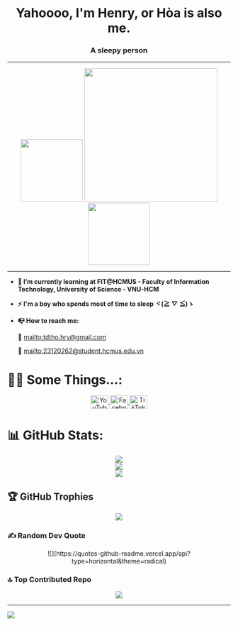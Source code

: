 <h1 align="center">Yahoooo, I'm Henry, or Hòa is also me.</h1>
<h3 align="center">A sleepy person</h3>

---

<div align='center
'>

  <img src='https://github.com/user-attachments/assets/04f073ca-333a-4f10-8b79-dba0229dde26' width='140' />
  <img src='https://github.com/user-attachments/assets/6af746ba-76a4-40eb-a1f2-e4afda419014'
  width='300' />
  <img src='https://github.com/user-attachments/assets/04f073ca-333a-4f10-8b79-dba0229dde26' width='140' />
</div>

---

- **🌱 I’m currently learning at FIT@HCMUS - Faculty of Information Technology, University of Science - VNU-HCM**

- **⚡ I'm a boy who spends most of time to sleep ヾ(≧ ▽ ≦)ゝ**

- **📭 How to reach me:**

    💌 <mailto:tdtho.hry@gmail.com>

    💌 <mailto:23120262@student.hcmus.edu.vn>

# 🤷‍♂️ Some Things...:
<p align="middle">
  <a href="https://www.youtube.com/channel/UCt-cx-sooHgRQUW14xpsiqA" target="blank">
    <img align="center" src="https://raw.githubusercontent.com/rahuldkjain/github-profile-readme-generator/master/src/images/icons/Social/youtube.svg" alt="YouTube" height="30" width="40" />
  </a>
  <a href="https://www.facebook.com/tdthoa.hry121105" target="blank">
    <img align="center" src="https://raw.githubusercontent.com/rahuldkjain/github-profile-readme-generator/master/src/images/icons/Social/facebook.svg" alt="Facebook" height="30" width="40" />
  </a>
  <a href="https://www.tiktok.com/@thoaki12" target="blank">
    <img align="center" src="https://seeklogo.com/images/T/tiktok-icon-logo-1CB398A1BD-seeklogo.com.png" alt="TikTok" height="30" width="40" />
  </a>
</p>


# 📊 GitHub Stats:
<div align='center
'>

  ![](https://github-readme-stats.vercel.app/api?username=henry-banana&theme=aura_dark&hide_border=false&include_all_commits=false&count_private=false)<br/>
  ![](https://github-readme-streak-stats.herokuapp.com/?user=henry-banana&theme=aura_dark&hide_border=false)<br/>
  ![](https://github-readme-stats.vercel.app/api/top-langs/?username=henry-banana&theme=aura_dark&hide_border=false&include_all_commits=false&count_private=false&layout=compact)

</div>

## 🏆 GitHub Trophies
<div align='center
'>

  ![](https://github-profile-trophy.vercel.app/?username=henry-banana&theme=radical&no-frame=false&no-bg=true&margin-w=4)

</div>


### ✍️ Random Dev Quote
<div align='center
'>
  ![](https://quotes-github-readme.vercel.app/api?type=horizontal&theme=radical)
</div>

### 🔝 Top Contributed Repo
<div align='center
'>

![](https://github-contributor-stats.vercel.app/api?username=henry-banana&limit=5&theme=dark&combine_all_yearly_contributions=true)

</div>

---
[![](https://visitcount.itsvg.in/api?id=henry-banana&icon=7&color=13)](https://visitcount.itsvg.in)
